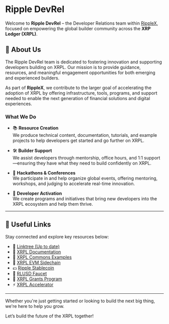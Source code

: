 # Ripple DevRel

Welcome to **Ripple DevRel** – the Developer Relations team within [RippleX](https://ripple.com/ripplex/), focused on empowering the global builder community across the **XRP Ledger (XRPL)**.

## 🌊 About Us

The Ripple DevRel team is dedicated to fostering innovation and supporting developers building on XRPL. Our mission is to provide guidance, resources, and meaningful engagement opportunities for both emerging and experienced builders.

As part of **RippleX**, we contribute to the larger goal of accelerating the adoption of XRPL by offering infrastructure, tools, programs, and support needed to enable the next generation of financial solutions and digital experiences.

### What We Do

- 📚 **Resource Creation**  
  We produce technical content, documentation, tutorials, and example projects to help developers get started and go further on XRPL.

- 🛠️ **Builder Support**  
  We assist developers through mentorship, office hours, and 1:1 support—ensuring they have what they need to build confidently on XRPL.

- 🎤 **Hackathons & Conferences**  
  We participate in and help organize global events, offering mentoring, workshops, and judging to accelerate real-time innovation.

- 🚀 **Developer Activation**  
  We create programs and initiatives that bring new developers into the XRPL ecosystem and help them thrive.

---

## 🔗 Useful Links

Stay connected and explore key resources below:

- 📌 [Linktree (Up to date)](https://linktr.ee/rippledevrel)
- 📘 [XRPL Documentation](https://xrpl.org/)
- 🧪 [XRPL Commons Examples](https://docs.xrpl-commons.org/)
- 🔁 [XRPL EVM Sidechain](https://www.xrplevm.org/)
- 💵 [Ripple Stablecoin](https://ripple.com/solutions/stablecoin/)
- 🔄 [RLUSD Faucet](https://tryrlusd.com/)
- 🧠 [XRPL Grants Program](https://xrplgrants.org/)
- ⚡ [XRPL Accelerator](https://xrplaccelerator.org/)

---

Whether you're just getting started or looking to build the next big thing, we're here to help you grow.

Let’s build the future of the XRPL together!
